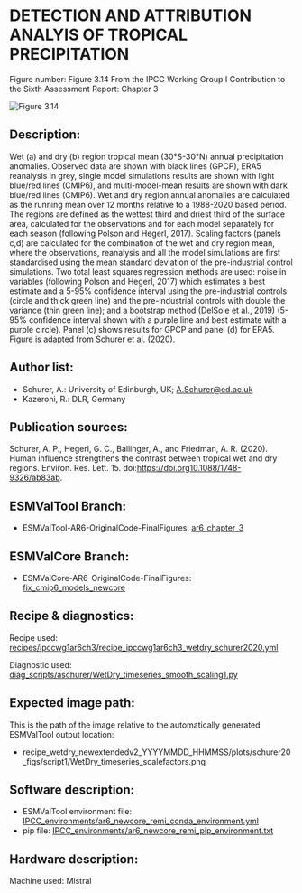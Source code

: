 DETECTION AND ATTRIBUTION ANALYIS OF TROPICAL PRECIPITATION
===========================================================

Figure number: Figure 3.14
From the IPCC Working Group I Contribution to the Sixth Assessment Report: Chapter 3

![Figure 3.14](ar6_wg1_chap3_figure3_14_precip_wetdry.png?raw=true)


Description:
------------
Wet (a) and dry (b) region tropical mean (30°S-30°N) annual precipitation 
anomalies. Observed data are shown with black lines (GPCP), ERA5 reanalysis in 
grey, single model simulations results are shown with light blue/red lines 
(CMIP6), and multi-model-mean results are shown with dark blue/red lines 
(CMIP6). Wet and dry region annual anomalies are calculated as the running mean 
over 12 months relative to a 1988-2020 based period. The regions are defined as 
the wettest third and driest third of the surface area, calculated for the 
observations and for each model separately for each season (following Polson and 
Hegerl, 2017). Scaling factors (panels c,d) are calculated for the combination 
of the wet and dry region mean, where the observations, reanalysis and all the 
model simulations are first standardised using the mean standard deviation of 
the pre-industrial control simulations. Two total least squares regression 
methods are used: noise in variables (following Polson and Hegerl, 2017) which 
estimates a best estimate and a 5-95% confidence interval using the 
pre-industrial controls (circle and thick green line) and the pre-industrial 
controls with double the variance (thin green line); and a bootstrap method 
(DelSole et al., 2019) (5-95% confidence interval shown with a purple line and 
best estimate with a purple circle). Panel (c) shows results for GPCP and panel 
(d) for ERA5. Figure is adapted from Schurer et al. (2020).


Author list:
------------
- Schurer, A.: University of Edinburgh, UK; A.Schurer@ed.ac.uk
- Kazeroni, R.: DLR, Germany


Publication sources:
--------------------
Schurer, A. P., Hegerl, G. C., Ballinger, A., and Friedman, A. R. (2020). Human 
influence strengthens the contrast between tropical wet and dry regions. 
Environ. Res. Lett. 15. doi:https://doi.org10.1088/1748-9326/ab83ab.


ESMValTool Branch:
------------------
- ESMValTool-AR6-OriginalCode-FinalFigures: [ar6_chapter_3](https://github.com/ipcc-wgi/ESMValTool-AR6-OriginalCode-FinalFigures/tree/ar6_chapter_3)


ESMValCore Branch:
------------------
- ESMValCore-AR6-OriginalCode-FinalFigures: [fix_cmip6_models_newcore](https://github.com/ipcc-wgi/ESMValCore-AR6-OriginalCode-FinalFigures/tree/fix_cmip6_models_newcore)


Recipe & diagnostics:
---------------------
Recipe used: [recipes/ipccwg1ar6ch3/recipe_ipccwg1ar6ch3_wetdry_schurer2020.yml](https://github.com/ipcc-wgi/ESMValTool-AR6-OriginalCode-FinalFigures/blob/ar6_chapter_3/esmvaltool/recipes/ipccwg1ar6ch3/recipe_ipccwg1ar6ch3_wetdry_schurer2020.yml)

Diagnostic used: [diag_scripts/aschurer/WetDry_timeseries_smooth_scaling1.py](https://github.com/ipcc-wgi/ESMValTool-AR6-OriginalCode-FinalFigures/blob/ar6_chapter_3/esmvaltool/diag_scripts/aschurer/WetDry_timeseries_smooth_scaling1.py)


Expected image path:
--------------------
This is the path of the image relative to the automatically generated ESMValTool output location:
- recipe_wetdry_newextendedv2_YYYYMMDD_HHMMSS/plots/schurer20_figs/script1/WetDry_timeseries_scalefactors.png


Software description:
---------------------
- ESMValTool environment file: [IPCC_environments/ar6_newcore_remi_conda_environment.yml](https://github.com/ipcc-wgi/ESMValTool-AR6-OriginalCode-FinalFigures/blob/main/IPCC_environments/ar6_newcore_remi_conda_environment.yml)
- pip file: [IPCC_environments/ar6_newcore_remi_pip_environment.txt](https://github.com/ipcc-wgi/ESMValTool-AR6-OriginalCode-FinalFigures/blob/main/IPCC_environments/ar6_newcore_remi_pip_environment.txt)


Hardware description:
---------------------
Machine used: Mistral
